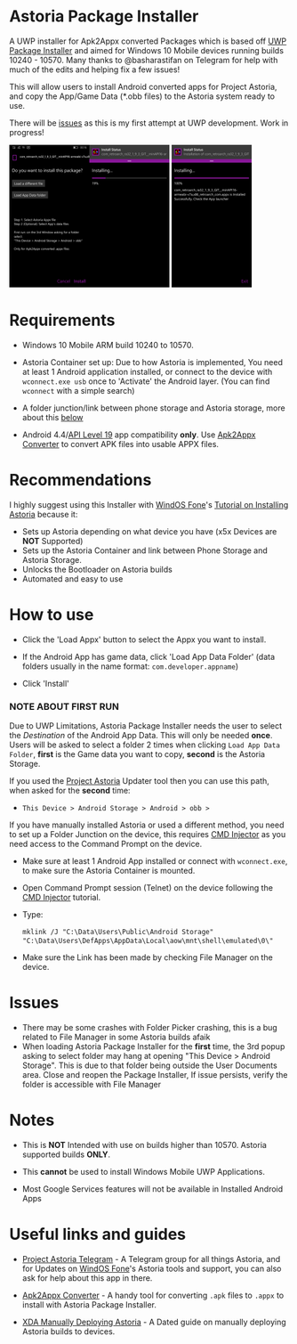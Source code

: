 # Astoria Package Installer

A UWP installer for Apk2Appx converted Packages which is based off [UWP Package Installer](https://github.com/colinkiama/UWP-Package-Installer/releases) and aimed for Windows 10 Mobile devices running builds 10240 - 10570. Many thanks to @basharastifan on Telegram for help with much of the edits and helping fix a few issues!

This will allow users to install Android converted apps for Project Astoria, and copy the App/Game Data (*.obb files) to the Astoria system ready to use.

There will be [issues](#Issues) as this is my first attempt at UWP development. Work in progress!

<img src="wp_ss_20210528_0001.png" alt="Screenshot" style="zoom: 25%;" /><img src="wp_ss_20210528_0002.png" alt="Installing" style="zoom: 25%;" /> <img src="wp_ss_20210528_0003.png" alt="Installed" style="zoom: 25%;" />



# Requirements

- Windows 10 Mobile ARM build 10240 to 10570. 

- Astoria Container set up: Due to how Astoria is implemented, You need at least 1 Android application installed, or connect to the device with `wconnect.exe usb` once to 'Activate' the Android layer. (You can find `wconnect` with a simple search)

- A folder junction/link between phone storage and Astoria storage, more about this [below](#Note-About-First-Run)

- Android 4.4/[API Level 19](https://developer.android.com/studio/releases/platforms) app compatibility **only**. Use [Apk2Appx Converter](https://www.youtube.com/watch?v=XDDte4HUSjs) to convert APK files into usable APPX files.

  

# Recommendations

I highly suggest using this Installer with [WindOS Fone](https://www.youtube.com/channel/UCe-pdxB7iM6i__rIkRf7Kkg)'s [Tutorial on Installing Astoria](https://www.youtube.com/watch?v=vP-z8jVXVBQ) because it:

- Sets up Astoria depending on what device you have (x5x Devices are **NOT** Supported)
- Sets up the Astoria Container and link between Phone Storage and Astoria Storage.
- Unlocks the Bootloader on Astoria builds
- Automated and easy to use



# How to use

- Click the 'Load Appx' button to select the Appx you want to install.

- If the Android App has game data, click 'Load App Data Folder' (data folders usually in the name format: `com.developer.appname`)

- Click 'Install'

  

### NOTE ABOUT FIRST RUN

Due to UWP Limitations, Astoria Package Installer needs the user to select the *Destination* of the Android App Data. This will only be needed **once**. Users will be asked to select a folder 2 times when clicking `Load App Data Folder`, **first** is the Game data you want to copy, **second** is the Astoria Storage.

If you used the [Project Astoria](https://www.youtube.com/watch?v=vP-z8jVXVBQ) Updater tool then you can use this path, when asked for the **second** time:

- `This Device > Android Storage > Android > obb >`



If you have manually installed Astoria or used a different method, you need to set up a Folder Junction on the device, this requires [CMD Injector](https://www.youtube.com/watch?v=MuHGy4Yei7o) as you need access to the Command Prompt on the device.

- Make sure at least 1 Android App installed or connect with `wconnect.exe`, to make sure the Astoria Container is mounted.

- Open Command Prompt session (Telnet) on the device following the [CMD Injector](https://www.youtube.com/watch?v=MuHGy4Yei7o) tutorial.

- Type:

  ```batch
  mklink /J "C:\Data\Users\Public\Android Storage" "C:\Data\Users\DefApps\AppData\Local\aow\mnt\shell\emulated\0\" 
  ```

- Make sure the Link has been made by checking File Manager on the device.



# Issues

- There may be some crashes with Folder Picker crashing, this is a bug related to File Manager in some Astoria builds afaik
- When loading Astoria Package Installer for the **first** time, the 3rd popup asking to select folder may hang at opening "This Device > Android Storage". This is due to that folder being outside the User Documents area. Close and reopen the Package Installer, If issue persists, verify the folder is accessible with File Manager





# Notes

- This is **NOT** Intended with use on builds higher than 10570. Astoria supported builds **ONLY**.

- This **cannot** be used to install Windows Mobile UWP Applications.

- Most Google Services features will not be available in Installed Android Apps

  





# Useful links and guides

- [Project Astoria Telegram](https://t.me/joinchat/kgVNg8Bma343MzY1) - A Telegram group for all things Astoria, and for Updates on [WindOS Fone](https://www.youtube.com/channel/UCe-pdxB7iM6i__rIkRf7Kkg)'s Astoria tools and support, you can also ask for help about this app in there.
- [Apk2Appx Converter](https://www.youtube.com/watch?v=XDDte4HUSjs) - A handy tool for converting `.apk` files to `.appx` to install with Astoria Package Installer.

- [XDA Manually Deploying Astoria](https://forum.xda-developers.com/t/guide-deploying-astoria-packages-manually-to-w10m.3214481/) -  A Dated guide on manually deploying Astoria builds to devices.

  



 





